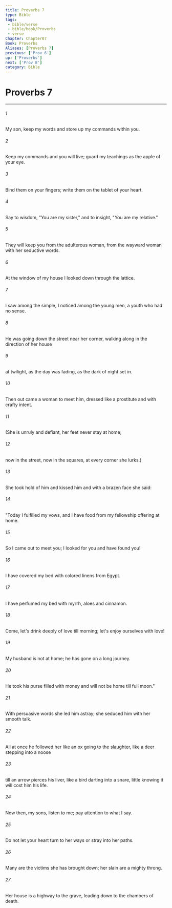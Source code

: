 ```yaml
---
title: Proverbs 7
type: Bible
tags:
 - bible/verse
 - bible/book/Proverbs
 - verse
Chapter: Chapter07
Book: Proverbs
Aliases: [Proverbs 7]
previous: ['Prov 6']
up: ['Proverbs']
next: ['Prov 8']
category: Bible
---
```

# Proverbs 7

***


###### 1 
My son, keep my words and store up my commands within you. 

###### 2 
Keep my commands and you will live; guard my teachings as the apple of your eye. 

###### 3 
Bind them on your fingers; write them on the tablet of your heart. 

###### 4 
Say to wisdom, "You are my sister," and to insight, "You are my relative." 

###### 5 
They will keep you from the adulterous woman, from the wayward woman with her seductive words. 

###### 6 
At the window of my house I looked down through the lattice. 

###### 7 
I saw among the simple, I noticed among the young men, a youth who had no sense. 

###### 8 
He was going down the street near her corner, walking along in the direction of her house 

###### 9 
at twilight, as the day was fading, as the dark of night set in. 

###### 10 
Then out came a woman to meet him, dressed like a prostitute and with crafty intent. 

###### 11 
(She is unruly and defiant, her feet never stay at home; 

###### 12 
now in the street, now in the squares, at every corner she lurks.) 

###### 13 
She took hold of him and kissed him and with a brazen face she said: 

###### 14 
"Today I fulfilled my vows, and I have food from my fellowship offering at home. 

###### 15 
So I came out to meet you; I looked for you and have found you! 

###### 16 
I have covered my bed with colored linens from Egypt. 

###### 17 
I have perfumed my bed with myrrh, aloes and cinnamon. 

###### 18 
Come, let's drink deeply of love till morning; let's enjoy ourselves with love! 

###### 19 
My husband is not at home; he has gone on a long journey. 

###### 20 
He took his purse filled with money and will not be home till full moon." 

###### 21 
With persuasive words she led him astray; she seduced him with her smooth talk. 

###### 22 
All at once he followed her like an ox going to the slaughter, like a deer stepping into a noose 

###### 23 
till an arrow pierces his liver, like a bird darting into a snare, little knowing it will cost him his life. 

###### 24 
Now then, my sons, listen to me; pay attention to what I say. 

###### 25 
Do not let your heart turn to her ways or stray into her paths. 

###### 26 
Many are the victims she has brought down; her slain are a mighty throng. 

###### 27 
Her house is a highway to the grave, leading down to the chambers of death. 
